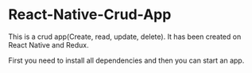 # React-Native-Crud-App
This is a crud app(Create, read, update, delete). It has been created on React Native and Redux.

First you need to install all dependencies and then you can start an app. 
